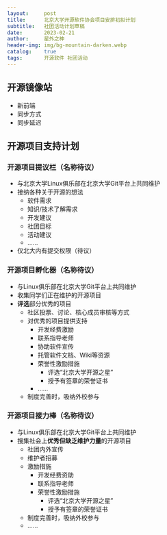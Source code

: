 ```yaml
---
layout:     post
title:      北京大学开源软件协会项目安排初拟计划
subtitle:   社团活动计划草稿
date:       2023-02-21
author:     星外之神
header-img: img/bg-mountain-darken.webp
catalog:    true
tags:       开源软件 社团活动
---
```


## 开源镜像站

* 新前端
* 同步方式
* 同步延迟

## 开源项目支持计划

### 开源项目提议栏（名称待议）

* 与北京大学Linux俱乐部在北京大学Git平台上共同维护
* 接纳各种关于开源的想法
  * 软件需求
  * 知识/技术了解需求
  * 开发建议
  * 社团目标
  * 活动建议
  * ……
* 仅北大内有提交权限（待议）

### 开源项目孵化器（名称待议）

* 与Linux俱乐部在北京大学Git平台上共同维护
* 收集同学们正在维护的开源项目
* **评选**部分优秀的项目
  * 社区投票、讨论、核心成员审核等方式
  * 对优秀的项目提供支持
    * 开发经费激励
    * 联系指导老师
    * 协助软件宣传
    * 托管软件文档、Wiki等资源
    * 荣誉性激励措施
      * 评选“北京大学开源之星”
      * 授予有签章的荣誉证书
    * ……
  * 制度完善时，吸纳外校参与

### 开源项目接力棒（名称待议）

* 与Linux俱乐部在北京大学Git平台上共同维护
* 搜集社会上**优秀但缺乏维护力量**的开源项目
  * 社团内外宣传
  * 维护者招募
  * 激励措施
    * 开发经费资助
    * 联系指导老师
    * 荣誉性激励措施
      * 评选“北京大学开源之星”
      * 授予有签章的荣誉证书
  * 制度完善时，吸纳外校参与
  * ……
